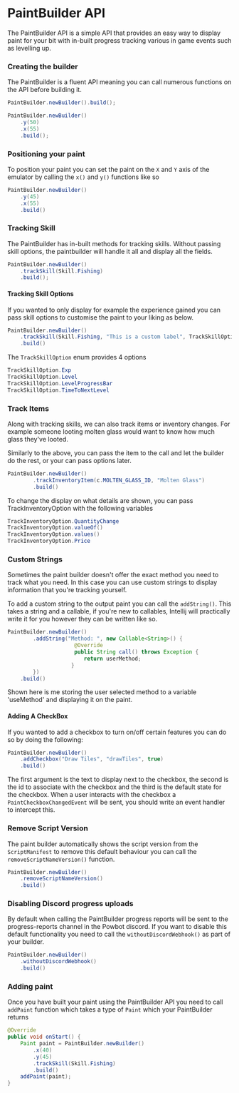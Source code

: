 # PaintBuilder API

The PaintBuilder API is a simple API that provides an easy way to display paint for your bit with in-built progress tracking various in game events such as levelling up.

### Creating the builder

The PaintBuilder is a fluent API meaning you can call numerous functions on the API before building it.

```java
PaintBuilder.newBuilder().build();
```

```java
PaintBuilder.newBuilder()
    .y(50)
    .x(55)
    .build();
```

### Positioning your paint
To position your paint you can set the paint on the `X` and `Y` axis of the emulator by calling the `x()` and `y()` functions like so

```java
PaintBuilder.newBuilder()
    .y(45)
    .x(55)
    .build()
```

### Tracking Skill

The PaintBuilder has in-built methods for tracking skills.
Without passing skill options, the paintbuilder will handle it all and display all the fields.

```java
PaintBuilder.newBuilder()
    .trackSkill(Skill.Fishing)
    .build();
```

#### Tracking Skill Options

If you wanted to only display for example the experience gained you can pass skill options to customise the paint to your liking as below.
```java
PaintBuilder.newBuilder()
    .trackSkill(Skill.Fishing, "This is a custom label", TrackSkillOption.Exp)
    .build()
```

The `TrackSkillOption` enum provides 4 options

```java
TrackSkillOption.Exp
TrackSkillOption.Level
TrackSkillOption.LevelProgressBar
TrackSkillOption.TimeToNextLevel
```

### Track Items

Along with tracking skills, we can also track items or inventory changes. For example someone looting molten glass would want to know how much glass they've looted.

Similarly to the above, you can pass the item to the call and let the builder do the rest, or your can pass options later.

```java
PaintBuilder.newBuilder()
		.trackInventoryItem(c.MOLTEN_GLASS_ID, "Molten Glass")
		.build()
```
To change the display on what details are shown, you can pass TrackInventoryOption with the following variables
```java
TrackInventoryOption.QuantityChange
TrackInventoryOption.valueOf()
TrackInventoryOption.values()
TrackInventoryOption.Price
```

### Custom Strings
Sometimes the paint builder doesn't offer the exact method you need to track what you need. In this case you can use custom strings to display information that you're tracking yourself.

To add a custom string to the output paint you can call the `addString()`. This takes a string and a callable, if you're new to callables, Intellij will practically write it for you however
they can be written like so.

```java
PaintBuilder.newBuilder()
		.addString("Method: ", new Callable<String>() {
                     @Override
                     public String call() throws Exception {
                     	return userMethod;
		            }
		})
    .build()
```
Shown here is me storing the user selected method to a variable 'useMethod' and displaying it on the paint.

#### Adding A CheckBox

If you wanted to add a checkbox to turn on/off certain features you can do so by doing the following:
```java
PaintBuilder.newBuilder()
    .addCheckbox("Draw Tiles", "drawTiles", true)
    .build()
```

The first argument is the text to display next to the checkbox, the second is the id to associate with the checkbox and the third is the default state for the checkbox. When a user interacts with the checkbox a `PaintCheckboxChangedEvent` will be sent, you should write an event handler to intercept this.

### Remove Script Version
The paint builder automatically shows the script version from the `ScriptManifest` to remove this default behaviour you can call the `removeScriptNameVersion()` function.

```java
PaintBuilder.newBuilder()
    .removeScriptNameVersion()
    .build()
```

### Disabling Discord progress uploads
By default when calling the PaintBuilder progress reports will be sent to the progress-reports channel in the Powbot discord. If you want to disable this default functionality you need to call the `withoutDiscordWebhook()` as part of your builder.

```java
PaintBuilder.newBuilder()
    .withoutDiscordWebhook()
    .build()
```

### Adding paint
Once you have built your paint using the PaintBuilder API you need to call `addPaint` function which takes a type of `Paint` which your PaintBuilder returns

```java
@Override
public void onStart() {
    Paint paint = PaintBuilder.newBuilder()
        .x(40)
        .y(45)
        .trackSkill(Skill.Fishing)
        .build()
    addPaint(paint);
}
```
